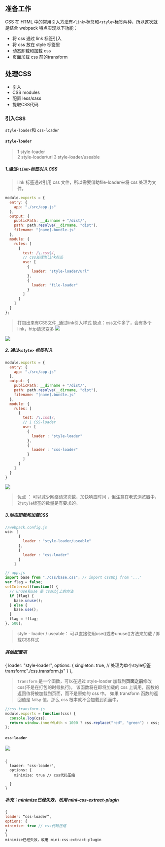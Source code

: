 ## 准备工作
CSS 在 HTML 中的常用引入方法有`<link>`标签和`<style>`标签两种，所以这次就是结合 webpack 特点实现以下功能：

- 将 css 通过 link 标签引入
- 将 css 放在 style 标签里
- 动态卸载和加载 css
- 页面加载 css 前的transform

## 处理CSS
- 引入
- CSS modules
- 配置 less/sass
- 提取CSS代码

### 引入CSS
`style-loader`和 `css-loader`
#### `style-loader`
>   1 style-loader  
    2 style-loader/url
    3 style-loader/useable

##### 1.通过`<link>`标签引入 CSS
>link 标签通过引用 css 文件，所以需要借助file-loader来将 css 处理为文件。 
```javascript
module.exports = {
  entry: {
    app: "./src/app.js"
  },
  output: {
    publicPath: __dirname + "/dist/",
    path: path.resolve(__dirname, "dist"),
    filename: "[name].bundle.js"
  },
  module: {
    rules: [
      {
        test: /\.css$/,     
        // css处理为link标签
        use: [
          {
            loader: "style-loader/url"
          },
          {
            loader: "file-loader"
          }
        ] 
      }
    ]
  }
};
```
>打包出来有CSS文件 ,通过link引入样式 
 缺点：css文件多了，会有多个link，http请求变多
![](https://upload-images.jianshu.io/upload_images/9249356-ddd654c916a70282.png?imageMogr2/auto-orient/strip%7CimageView2/2/w/1240)

![](https://upload-images.jianshu.io/upload_images/9249356-f3f2d245d488d481.png?imageMogr2/auto-orient/strip%7CimageView2/2/w/1240)


##### 2. 通过`<style>` 标签引入
```javascript
module.exports = {
  entry: {
    app: "./src/app.js"
  },
  output: {
    publicPath: __dirname + "/dist/",
    path: path.resolve(__dirname, "dist"),
    filename: "[name].bundle.js"
  },
  module: {
    rules: [
      {
        test: /\.css$/,
        // 1 CSS-loader
        use: [
          {
            loader : "style-loader"
          },
          {
            loader : "css-loader"
          }
        ]
      }
    ]
  }  
}
```
![](https://upload-images.jianshu.io/upload_images/9249356-f58f77f9be165361.png?imageMogr2/auto-orient/strip%7CimageView2/2/w/1240)

> 优点 ： 可以减少网络请求次数，加快响应时间 ，但注意在老式浏览器中，对`style`标签的数量是有要求的。

##### 3.动态卸载和加载CSS 
```javascript
//webpack.config.js
use: [
      {
        loader : "style-loader/useable"
      },
      {
        loader : "css-loader"
      }
    ]

// app.js
import base from "./css/base.css"; // import cssObj from '...'
var flag = false;
setInterval(function() {
  // unuse和use 是 cssObj上的方法
  if (flag) {
    base.unuse();
  } else {
    base.use();
  }
  flag = !flag;
}, 500);
```
>style - loader / useable：
 可以直接使用use()或者unuse()方法来加载 / 卸载CSS样式

##### 其他配置项
{
  loader: "style-loader",
  options: {
    singleton: true, // 处理为单个style标签
    transform:"./css.transform.js"
  }
},

>`transform` 是一个函数，可以在通过 style-loader 加载到**页面之前**修改 css(不是在打包的时候执行)。 该函数将在即将加载的 css 上调用，函数的返回值将被加载到页面，而不是原始的 css 中。 如果 transform 函数的返回值是 falsy 值，那么 css 根本就不会加载到页面中。
```javascript
//css.transform.js
module.exports = function(css) {
  console.log(css);
  return window.innerWidth < 1000 ? css.replace("red", "green") : css;
};

```


#### `css-loader`

![](https://upload-images.jianshu.io/upload_images/9249356-ff51cc74ce2368ec.png?imageMogr2/auto-orient/strip%7CimageView2/2/w/1240)

```

{
  loader: "css-loader",
  options: {
    minimize: true // css代码压缩

  }
}
```

##### 补充：minimize已经失效，改用 mini-css-extract-plugin
```javascript
{
loader: “css-loader”,
options: {
minimize: true // css代码压缩
}
}
minimize已经失效，改用 mini-css-extract-plugin
```